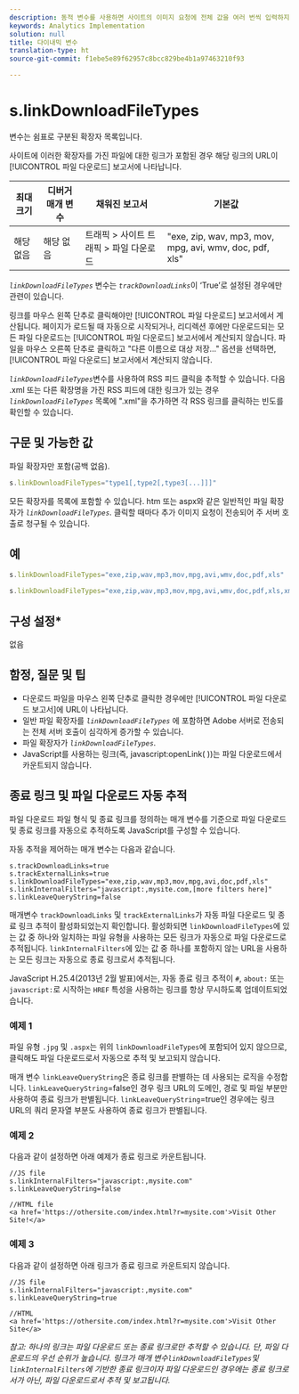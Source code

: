 ```yaml
---
description: 동적 변수를 사용하면 사이트의 이미지 요청에 전체 값을 여러 번씩 입력하지 않고도 한 변수에서 다른 변수로 값을 복사할 수 있습니다.
keywords: Analytics Implementation
solution: null
title: 다이내믹 변수
translation-type: ht
source-git-commit: f1ebe5e89f62957c8bcc829be4b1a97463210f93

---
```



# s.linkDownloadFileTypes

 변수는 쉼표로 구분된 확장자 목록입니다.

사이트에 이러한 확장자를 가진 파일에 대한 링크가 포함된 경우 해당 링크의 URL이 [!UICONTROL 파일 다운로드] 보고서에 나타납니다.

| 최대 크기 | 디버거 매개 변수 | 채워진 보고서 | 기본값 |
|--- |--- |--- |--- |
| 해당 없음 | 해당 없음 | 트래픽 &gt; 사이트 트래픽 &gt; 파일 다운로드 | "exe, zip, wav, mp3, mov, mpg, avi, wmv, doc, pdf, xls" |

 *`linkDownloadFileTypes`* 변수는 *`trackDownloadLinks`*&#x200B;이 ‘True’로 설정된 경우에만 관련이 있습니다.

링크를 마우스 왼쪽 단추로 클릭해야만 [!UICONTROL 파일 다운로드] 보고서에서 계산됩니다. 페이지가 로드될 때 자동으로 시작되거나, 리디렉션 후에만 다운로드되는 모든 파일 다운로드는 [!UICONTROL 파일 다운로드] 보고서에서 계산되지 않습니다. 파일을 마우스 오른쪽 단추로 클릭하고 "다른 이름으로 대상 저장..." 옵션을 선택하면, [!UICONTROL 파일 다운로드] 보고서에서 계산되지 않습니다.

 *`linkDownloadFileTypes`*&#x200B;변수를 사용하여 RSS 피드 클릭을 추적할 수 있습니다. 다음 .xml 또는 다른 확장명을 가진 RSS 피드에 대한 링크가 있는 경우 *`linkDownloadFileTypes`* 목록에 ".xml"을 추가하면 각 RSS 링크를 클릭하는 빈도를 확인할 수 있습니다.

## 구문 및 가능한 값

파일 확장자만 포함(공백 없음).

```js
s.linkDownloadFileTypes="type1[,type2[,type3[...]]]"
```

모든 확장자를 목록에 포함할 수 있습니다. htm 또는 aspx와 같은 일반적인 파일 확장자가 *`linkDownloadFileTypes`*. 클릭할 때마다 추가 이미지 요청이 전송되어 주 서버 호출로 청구될 수 있습니다.

## 예

```js
s.linkDownloadFileTypes="exe,zip,wav,mp3,mov,mpg,avi,wmv,doc,pdf,xls"
```

```js
s.linkDownloadFileTypes="exe,zip,wav,mp3,mov,mpg,avi,wmv,doc,pdf,xls,xml"
```

## 구성 설정*

없음

## 함정, 질문 및 팁

* 다운로드 파일을 마우스 왼쪽 단추로 클릭한 경우에만 [!UICONTROL 파일 다운로드 보고서]에 URL이 나타납니다.
* 일반 파일 확장자를 *`linkDownloadFileTypes`* 에 포함하면 Adobe 서버로 전송되는 전체 서버 호출이 심각하게 증가할 수 있습니다.
* 파일 확장자가 *`linkDownloadFileTypes`*.
* JavaScript를 사용하는 링크(즉, javascript:openLink( ))는 파일 다운로드에서 카운트되지 않습니다.

## 종료 링크 및 파일 다운로드 자동 추적

파일 다운로드 파일 형식 및 종료 링크를 정의하는 매개 변수를 기준으로 파일 다운로드 및 종료 링크를 자동으로 추적하도록 JavaScript를 구성할 수 있습니다.

자동 추적을 제어하는 매개 변수는 다음과 같습니다.

```
s.trackDownloadLinks=true 
s.trackExternalLinks=true 
s.linkDownloadFileTypes="exe,zip,wav,mp3,mov,mpg,avi,doc,pdf,xls" 
s.linkInternalFilters="javascript:,mysite.com,[more filters here]" 
s.linkLeaveQueryString=false 
```

매개변수 `trackDownloadLinks` 및 `trackExternalLinks`가 자동 파일 다운로드 및 종료 링크 추적이 활성화되었는지 확인합니다. 활성화되면 `linkDownloadFileTypes`에 있는 값 중 하나와 일치하는 파일 유형을 사용하는 모든 링크가 자동으로 파일 다운로드로 추적됩니다. `linkInternalFilters`에 있는 값 중 하나를 포함하지 않는 URL을 사용하는 모든 링크는 자동으로 종료 링크로서 추적됩니다.

JavaScript H.25.4(2013년 2월 발표)에서는, 자동 종료 링크 추적이 `#`, `about:` 또는 `javascript:`로 시작하는 `HREF` 특성을 사용하는 링크를 항상 무시하도록 업데이트되었습니다.

### 예제 1

파일 유형 `.jpg` 및 `.aspx`는 위의 `linkDownloadFileTypes`에 포함되어 있지 않으므로, 클릭해도 파일 다운로드로서 자동으로 추적 및 보고되지 않습니다.

매개 변수 `linkLeaveQueryString`은 종료 링크를 판별하는 데 사용되는 로직을 수정합니다. `linkLeaveQueryString`=false인 경우 링크 URL의 도메인, 경로 및 파일 부분만 사용하여 종료 링크가 판별됩니다. `linkLeaveQueryString`=true인 경우에는 링크 URL의 쿼리 문자열 부분도 사용하여 종료 링크가 판별됩니다.

### 예제 2

다음과 같이 설정하면 아래 예제가 종료 링크로 카운트됩니다.

```
//JS file  
s.linkInternalFilters="javascript:,mysite.com" 
s.linkLeaveQueryString=false 
 
//HTML file 
<a href='https://othersite.com/index.html?r=mysite.com'>Visit Other Site!</a> 
```

### 예제 3

다음과 같이 설정하면 아래 링크가 종료 링크로 카운트되지 않습니다.

```
//JS file  
s.linkInternalFilters="javascript:,mysite.com" 
s.linkLeaveQueryString=true 
 
//HTML  
<a href='https://othersite.com/index.html?r=mysite.com'>Visit Other Site</a> 
```

*참고: 하나의 링크는 파일 다운로드 또는 종료 링크로만 추적할 수 있습니다. 단, 파일 다운로드의 우선 순위가 높습니다. 링크가 매개 변수`linkDownloadFileTypes`및`linkInternalFilters`에 기반한 종료 링크이자 파일 다운로드인 경우에는 종료 링크로서가 아닌, 파일 다운로드로서 추적 및 보고됩니다.*
